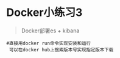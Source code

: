 # Docker小练习3

> Docker部署es + kibana

```shell
#直接用docker run命令实现安装和运行
 可以在docker hub上搜索版本号实现指定版本下载
```

```shell

```



